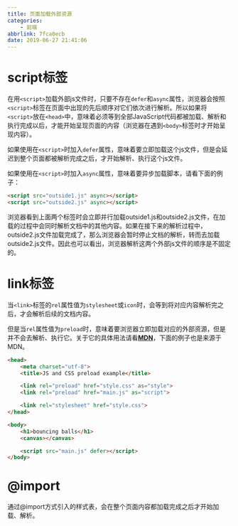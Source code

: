 ```yaml
---
title: 页面加载外部资源
categories:
    - 前端
abbrlink: 7fca0ecb
date: 2019-06-27 21:41:06
---
```


# script标签

在用`<script>`加载外部js文件时，只要不存在`defer`和`async`属性，浏览器会按照`<script>`标签在页面中出现的先后顺序对它们依次进行解析。所以如果将`<script>`放在`<head>`中，意味着必须等到全部JavaScript代码都被加载、解析和执行完成以后，才能开始呈现页面的内容（浏览器在遇到`<body>`标签时才开始呈现内容）。

如果使用在`<script>`时加入`defer`属性，意味着要立即加载这个js文件，但是会延迟到整个页面都被解析完成之后，才开始解析、执行这个js文件。

如果使用在`<script>`时加入`async`属性，意味着要异步加载脚本，请看下面的例子：

```html
<script src="outside1.js" async></script>
<script src="outside2.js" async></script>
```

浏览器看到上面两个标签时会立即并行加载outside1.js和outside2.js文件，在加载的过程中会同时解析文档中的其他内容。如果在接下来的解析过程中，outside2.js文件加载完成了，那么浏览器会暂时停止文档的解析，转而去加载outside2.js文件。因此也可以看出，浏览器解析这两个外部js文件的顺序是不固定的。

# link标签

当`<link>`标签的`rel`属性值为`stylesheet`或`icon`时，会等到将对应内容解析完之后，才会解析后续的文档内容。

但是当`rel`属性值为`preload`时，意味着要浏览器立即加载对应的外部资源，但是并不会去解析、执行它。关于它的具体用法请看[**MDN**](https://developer.mozilla.org/en-US/docs/Web/HTML/Preloading_content)，下面的例子也是来源于MDN。

```html
<head>
    <meta charset="utf-8">
    <title>JS and CSS preload example</title>

    <link rel="preload" href="style.css" as="style">
    <link rel="preload" href="main.js" as="script">

    <link rel="stylesheet" href="style.css">
</head>

<body>
    <h1>bouncing balls</h1>
    <canvas></canvas>

    <script src="main.js" defer></script>
</body>
```

# @import

通过@import方式引入的样式表，会在整个页面内容都加载完成之后才开始加载、解析。
